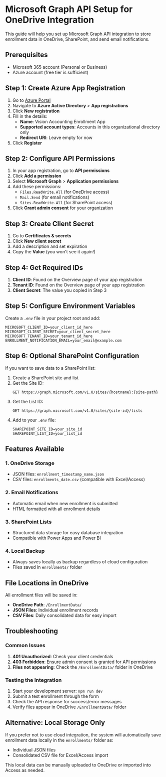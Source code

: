 # Microsoft Graph API Setup for OneDrive Integration

This guide will help you set up Microsoft Graph API integration to store enrollment data in OneDrive, SharePoint, and send email notifications.

## Prerequisites

- Microsoft 365 account (Personal or Business)
- Azure account (free tier is sufficient)

## Step 1: Create Azure App Registration

1. Go to [Azure Portal](https://portal.azure.com)
2. Navigate to **Azure Active Directory** > **App registrations**
3. Click **New registration**
4. Fill in the details:
   - **Name**: Vision Accounting Enrollment App
   - **Supported account types**: Accounts in this organizational directory only
   - **Redirect URI**: Leave empty for now
5. Click **Register**

## Step 2: Configure API Permissions

1. In your app registration, go to **API permissions**
2. Click **Add a permission**
3. Select **Microsoft Graph** > **Application permissions**
4. Add these permissions:
   - `Files.ReadWrite.All` (for OneDrive access)
   - `Mail.Send` (for email notifications)
   - `Sites.ReadWrite.All` (for SharePoint access)
5. Click **Grant admin consent** for your organization

## Step 3: Create Client Secret

1. Go to **Certificates & secrets**
2. Click **New client secret**
3. Add a description and set expiration
4. Copy the **Value** (you won't see it again!)

## Step 4: Get Required IDs

1. **Client ID**: Found on the Overview page of your app registration
2. **Tenant ID**: Found on the Overview page of your app registration
3. **Client Secret**: The value you copied in Step 3

## Step 5: Configure Environment Variables

Create a `.env` file in your project root and add:

```env
MICROSOFT_CLIENT_ID=your_client_id_here
MICROSOFT_CLIENT_SECRET=your_client_secret_here
MICROSOFT_TENANT_ID=your_tenant_id_here
ENROLLMENT_NOTIFICATION_EMAIL=your_email@example.com
```

## Step 6: Optional SharePoint Configuration

If you want to save data to a SharePoint list:

1. Create a SharePoint site and list
2. Get the Site ID:
   ```
   GET https://graph.microsoft.com/v1.0/sites/{hostname}:{site-path}
   ```
3. Get the List ID:
   ```
   GET https://graph.microsoft.com/v1.0/sites/{site-id}/lists
   ```
4. Add to your `.env` file:
   ```env
   SHAREPOINT_SITE_ID=your_site_id
   SHAREPOINT_LIST_ID=your_list_id
   ```

## Features Available

### 1. OneDrive Storage
- JSON files: `enrollment_timestamp_name.json`
- CSV files: `enrollments_date.csv` (compatible with Excel/Access)

### 2. Email Notifications
- Automatic email when new enrollment is submitted
- HTML formatted with all enrollment details

### 3. SharePoint Lists
- Structured data storage for easy database integration
- Compatible with Power Apps and Power BI

### 4. Local Backup
- Always saves locally as backup regardless of cloud configuration
- Files saved in `enrollments/` folder

## File Locations in OneDrive

All enrollment files will be saved in:
- **OneDrive Path**: `/EnrollmentData/`
- **JSON Files**: Individual enrollment records
- **CSV Files**: Daily consolidated data for easy import

## Troubleshooting

### Common Issues

1. **401 Unauthorized**: Check your client credentials
2. **403 Forbidden**: Ensure admin consent is granted for API permissions
3. **Files not appearing**: Check the `/EnrollmentData/` folder in OneDrive

### Testing the Integration

1. Start your development server: `npm run dev`
2. Submit a test enrollment through the form
3. Check the API response for success/error messages
4. Verify files appear in OneDrive `/EnrollmentData/` folder

## Alternative: Local Storage Only

If you prefer not to use cloud integration, the system will automatically save enrollment data locally in the `enrollments/` folder as:
- Individual JSON files
- Consolidated CSV file for Excel/Access import

This local data can be manually uploaded to OneDrive or imported into Access as needed.
